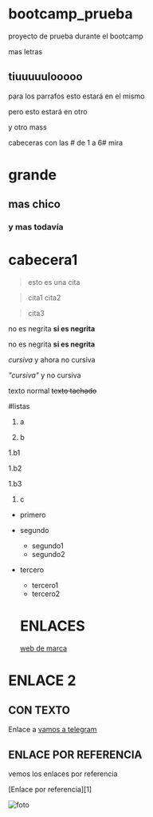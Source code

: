 # bootcamp_prueba
proyecto de prueba durante el bootcamp

mas letras

## tiuuuuulooooo

para los parrafos
esto estará en el mismo

pero esto estará en otro

y otro mass

cabeceras con las # de 1 a 6# mira

# grande

## mas chico






### y mas todavía

cabecera1
=========



> esto es una cita

> cita1
> cita2

>cita3

no es negrita **si es negrita**

no es negrita  __si es negrita__

_cursiva_  y ahora no  cursiva

*"cursiva"*   y no cursiva

texto normal  ~~texto tachado~~

#listas

1. a

1. b

  1.b1
  
  1.b2
  
  1.b3
  
1. c


* primero
* segundo
   * segundo1
   * segundo2
* tercero
   * tercero1
   * tercero2
   
  
  # ENLACES 
  
  [web de marca](https://wwww.marca.es)
 
# ENLACE 2 
## CON TEXTO

Enlace a [vamos a telegram](https://play.google.com)

## ENLACE POR REFERENCIA

vemos los enlaces por referencia

[Enlace por referencia][1]


![foto](https://www.google.es/search?hl=es&authuser=0&site=imghp&tbm=isch&source=hp&biw=1366&bih=638&q=arduino&oq=arduino&gs_l=img.3..0l10.25704.28553.0.29120.8.8.0.0.0.0.132.645.5j2.7.0....0...1.1.64.img..1.7.642.0.ZQEzRqk1e8w#imgrc=cF2WZlV2ePrKtM: "placa")



